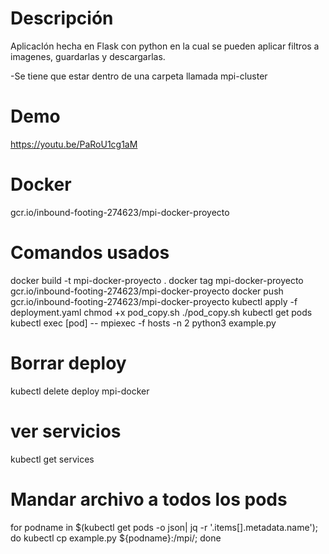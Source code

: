 # Descripción 
AplicacIón hecha en Flask con python en la cual se pueden aplicar filtros a imagenes, guardarlas y descargarlas.

-Se tiene que estar dentro de una carpeta llamada mpi-cluster

# Demo
https://youtu.be/PaRoU1cg1aM

# Docker 
gcr.io/inbound-footing-274623/mpi-docker-proyecto


# Comandos usados

docker build -t mpi-docker-proyecto .
docker tag  mpi-docker-proyecto gcr.io/inbound-footing-274623/mpi-docker-proyecto
docker push gcr.io/inbound-footing-274623/mpi-docker-proyecto
kubectl apply -f deployment.yaml
chmod +x pod_copy.sh
./pod_copy.sh
kubectl get pods
kubectl exec [pod] -- mpiexec -f hosts -n 2 python3 example.py

# Borrar deploy

kubectl delete deploy mpi-docker 

# ver servicios

kubectl get services

# Mandar archivo a todos los pods

for podname in $(kubectl get pods -o json| jq -r '.items[].metadata.name'); do kubectl cp example.py  ${podname}:/mpi/; done
